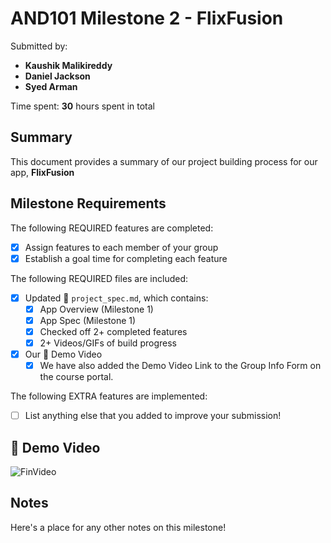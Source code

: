 <!-- (This is a comment) INSTRUCTIONS: Go through this page and fill out any **bolded** entries with their correct values.-->

# AND101 Milestone 2 - **FlixFusion**

Submitted by:
- **Kaushik Malikireddy**
- **Daniel Jackson**
- **Syed Arman**

Time spent: **30** hours spent in total

## Summary

This document provides a summary of our project building process for our app, **FlixFusion**

## Milestone Requirements

<!-- Please be sure to change the [ ] to [x] for any features you completed.  If a feature is not checked [x], you might miss the points for that item! -->

The following REQUIRED features are completed:

- [x] Assign features to each member of your group
- [x] Establish a goal time for completing each feature

The following REQUIRED files are included:

- [x] Updated 📄 `project_spec.md`, which contains:
  - [X] App Overview (Milestone 1)
  - [X] App Spec (Milestone 1)
  - [x] Checked off 2+ completed features
  - [x] 2+ Videos/GIFs of build progress

- [x] Our 🎥 Demo Video
  - [x] We have also added the Demo Video Link to the Group Info Form on the course portal.

The following EXTRA features are implemented:

- [ ] List anything else that you added to improve your submission!

## 🎥 Demo Video


![FinVideo](https://github.com/KaushikMreddy/and101-FinalProject/assets/144624017/e1f9709b-e806-41d2-9cac-9ba226a30130)




## Notes

Here's a place for any other notes on this milestone!
